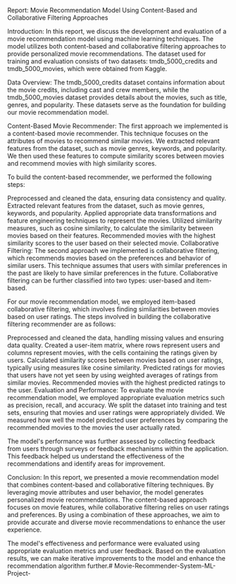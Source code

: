 Report: Movie Recommendation Model Using Content-Based and Collaborative Filtering Approaches

Introduction:
In this report, we discuss the development and evaluation of a movie recommendation model using machine learning techniques. The model utilizes both content-based and collaborative filtering approaches to provide personalized movie recommendations. The dataset used for training and evaluation consists of two datasets: tmdb_5000_credits and tmdb_5000_movies, which were obtained from Kaggle.

Data Overview:
The tmdb_5000_credits dataset contains information about the movie credits, including cast and crew members, while the tmdb_5000_movies dataset provides details about the movies, such as title, genres, and popularity. These datasets serve as the foundation for building our movie recommendation model.

Content-Based Movie Recommender:
The first approach we implemented is a content-based movie recommender. This technique focuses on the attributes of movies to recommend similar movies. We extracted relevant features from the dataset, such as movie genres, keywords, and popularity. We then used these features to compute similarity scores between movies and recommend movies with high similarity scores.

To build the content-based recommender, we performed the following steps:

Preprocessed and cleaned the data, ensuring data consistency and quality.
Extracted relevant features from the dataset, such as movie genres, keywords, and popularity.
Applied appropriate data transformations and feature engineering techniques to represent the movies.
Utilized similarity measures, such as cosine similarity, to calculate the similarity between movies based on their features.
Recommended movies with the highest similarity scores to the user based on their selected movie.
Collaborative Filtering:
The second approach we implemented is collaborative filtering, which recommends movies based on the preferences and behavior of similar users. This technique assumes that users with similar preferences in the past are likely to have similar preferences in the future. Collaborative filtering can be further classified into two types: user-based and item-based.

For our movie recommendation model, we employed item-based collaborative filtering, which involves finding similarities between movies based on user ratings. The steps involved in building the collaborative filtering recommender are as follows:

Preprocessed and cleaned the data, handling missing values and ensuring data quality.
Created a user-item matrix, where rows represent users and columns represent movies, with the cells containing the ratings given by users.
Calculated similarity scores between movies based on user ratings, typically using measures like cosine similarity.
Predicted ratings for movies that users have not yet seen by using weighted averages of ratings from similar movies.
Recommended movies with the highest predicted ratings to the user.
Evaluation and Performance:
To evaluate the movie recommendation model, we employed appropriate evaluation metrics such as precision, recall, and accuracy. We split the dataset into training and test sets, ensuring that movies and user ratings were appropriately divided. We measured how well the model predicted user preferences by comparing the recommended movies to the movies the user actually rated.

The model's performance was further assessed by collecting feedback from users through surveys or feedback mechanisms within the application. This feedback helped us understand the effectiveness of the recommendations and identify areas for improvement.

Conclusion:
In this report, we presented a movie recommendation model that combines content-based and collaborative filtering techniques. By leveraging movie attributes and user behavior, the model generates personalized movie recommendations. The content-based approach focuses on movie features, while collaborative filtering relies on user ratings and preferences. By using a combination of these approaches, we aim to provide accurate and diverse movie recommendations to enhance the user experience.

The model's effectiveness and performance were evaluated using appropriate evaluation metrics and user feedback. Based on the evaluation results, we can make iterative improvements to the model and enhance the recommendation algorithm further.# Movie-Recommender-System-ML-Project-
